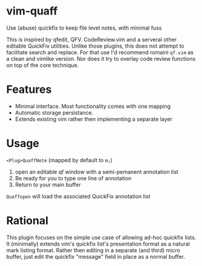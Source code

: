# vim-quaff
Use (abuse) quickfix to keep file level notes, with minimal fuss

This is inspired by qfedit, QFV. CodeReview.vim and a serveral other editable
QuickFix utilities. Unlike those plugins, this does not attempt to facilitate
search and replace. For that use I'd recommend romainl ``qf.vim`` as a clean
and vimlike version. Nor does it try to overlay code review functions on top of
the core technique.

# Features

* Minimal interface. Most functionality comes with one mapping
* Automatic storage persistance.
* Extends existing vim rather then implementing a separate layer

# Usage

``<Plug>QuaffNote`` (mapped by default to ``m;``) 
1) open an editable qf window with a semi-pemanent annotation list
2) Be ready for you to type one line of annotation
3) Return to your main buffer

``Quaffopen`` will load the associated QuickFix annotation list

# Rational

This plugin focuses on the simple use case of allowing ad-hoc quickfix lists.
It (minimally) extends vim's quickfix list's presentation format as a natural
mark listing format. Rather then editing in a separate (and third) micro
buffer, just edit the quickfix "message" field in place as a normal buffer.
